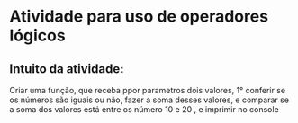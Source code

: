 <h1>Atividade para uso de operadores lógicos</h1>
<h2>Intuito da atividade:</h2>
<p>Criar uma função, que receba ppor parametros dois valores, 1° conferir se os números são iguais ou não, fazer a soma desses valores, e comparar se a soma dos valores está entre os número 10 e 20 , e imprimir no console</p>
